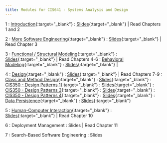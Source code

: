 ```yaml
---
title: Modules for CIS641 - Systems Analysis and Design
---
```


1
: [Introduction](../assets/slides/CIS641-1-Intro-to-SAaD.pdf){:target="_blank"}
  : [Slides](../assets/slides/CIS641-1-Intro-to-SAaD.pdf){:target="_blank"} \| Read Chapters 1 and 2

2
: [More Software Engineering](#){:target="_blank"}
  : [Slides](../assets/slides/CIS641-2-More-SE.pdf){:target="_blank"} \| Read Chapter 3

3
: [Functional / Structural Modeling](../assets/slides/CIS641-3-Functional_Structural_Modeling.pdf){:target="_blank"}
  : [Slides](../assets/slides/CIS641-3-Functional_Structural_Modeling.pdf){:target="_blank"} \| Read Chapters 4-6
: [Behavioral Modeling](../assets/slides/CIS641-4-Behavioral_Modeling.pdf){:target="_blank"}
  : [Slides](../assets/slides/CIS641-4-Behavioral_Modeling.pdf){:target="_blank"} \| 


4 
: [Design](../assets/slides/CIS641-5-Design.pdf){:target="_blank"}
  : [Slides](../assets/slides/CIS641-5-Design.pdf){:target="_blank"} \| Read Chapters 7-9
: [Class and Method Design](../assets/slides/CIS641-6-Class-and-Method-Design.pdf){:target="_blank"}
  : [Slides](../assets/slides/CIS641-6-Class-and-Method-Design.pdf){:target="_blank"} 
: [CIS350 - Design Patterns 1](../assets/slides/CIS350-15-Design-Patterns-1.pdf){:target="_blank"}
  : [Slides](../assets/slides/CIS350-15-Design-Patterns-1.pdf){:target="_blank"} 
: [CIS350 - Design Patterns 3](../assets/slides/CIS350-17-Design-Patterns-3.pdf){:target="_blank"}
  : [Slides](../assets/slides/CIS350-17-Design-Patterns-3.pdf){:target="_blank"} 
: [CIS350 - Design Patterns 4](../assets/slides/CIS350-18-Design-Patterns-4.pdf){:target="_blank"}
  : [Slides](../assets/slides/CIS350-18-Design-Patterns-4.pdf){:target="_blank"} 
: [Data Persistence](../assets/slides/CIS641-7-Data-Persistence.pdf){:target="_blank"}
  : [Slides](../assets/slides/CIS641-7-Data-Persistence.pdf){:target="_blank"} 

5
: [Human-Computer Interaction](../assets/slides/CIS641-8-HCI-Design){:target="\_blank"}
  : [Slides](../assets/slides/CIS641-8-HCI-Design.pdf){:target="\_blank"} \| Read Chapter 10

6
: Deployment Management
  : Slides \| Read Chapter 11

7
: Search-Based Software Engineering
  : Slides
